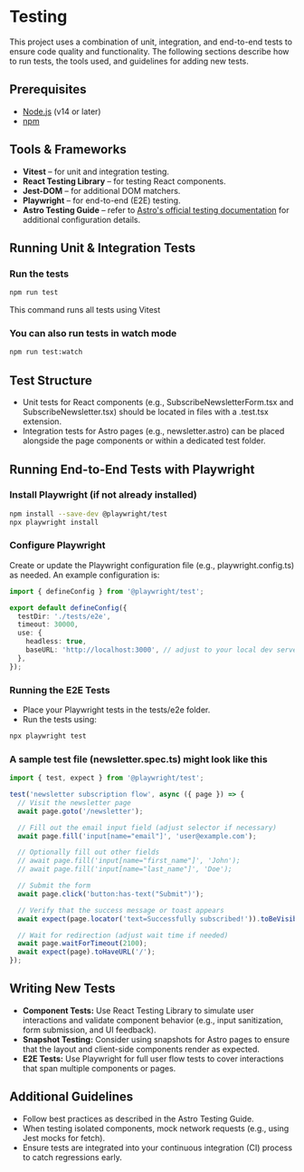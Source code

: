 # Testing

This project uses a combination of unit, integration, and end-to-end tests to ensure code quality and functionality. The following sections describe how to run tests, the tools used, and guidelines for adding new tests.

## Prerequisites

- [Node.js](https://nodejs.org/) (v14 or later)
- [npm](https://www.npmjs.com/)

## Tools & Frameworks

- **Vitest** – for unit and integration testing.
- **React Testing Library** – for testing React components.
- **Jest-DOM** – for additional DOM matchers.
- **Playwright** – for end-to-end (E2E) testing.
- **Astro Testing Guide** – refer to [Astro's official testing documentation](https://docs.astro.build/en/guides/testing/) for additional configuration details.

## Running Unit & Integration Tests

### Run the tests

```bash
npm run test
```

This command runs all tests using Vitest

### You can also run tests in watch mode

```bash
npm run test:watch
```

## Test Structure

- Unit tests for React components (e.g., SubscribeNewsletterForm.tsx and SubscribeNewsletter.tsx) should be located in files with a .test.tsx extension.
- Integration tests for Astro pages (e.g., newsletter.astro) can be placed alongside the page components or within a dedicated test folder.

## Running End-to-End Tests with Playwright

### Install Playwright (if not already installed)

```bash
npm install --save-dev @playwright/test
npx playwright install
```

### Configure Playwright

Create or update the Playwright configuration file (e.g., playwright.config.ts) as needed. An example configuration is:

```typescript
import { defineConfig } from '@playwright/test';

export default defineConfig({
  testDir: './tests/e2e',
  timeout: 30000,
  use: {
    headless: true,
    baseURL: 'http://localhost:3000', // adjust to your local dev server URL
  },
});
```

### Running the E2E Tests

- Place your Playwright tests in the tests/e2e folder.
- Run the tests using:

```bash
npx playwright test
```

### A sample test file (newsletter.spec.ts) might look like this

```typescript
import { test, expect } from '@playwright/test';

test('newsletter subscription flow', async ({ page }) => {
  // Visit the newsletter page
  await page.goto('/newsletter');

  // Fill out the email input field (adjust selector if necessary)
  await page.fill('input[name="email"]', 'user@example.com');

  // Optionally fill out other fields
  // await page.fill('input[name="first_name"]', 'John');
  // await page.fill('input[name="last_name"]', 'Doe');

  // Submit the form
  await page.click('button:has-text("Submit")');

  // Verify that the success message or toast appears
  await expect(page.locator('text=Successfully subscribed!')).toBeVisible();

  // Wait for redirection (adjust wait time if needed)
  await page.waitForTimeout(2100);
  await expect(page).toHaveURL('/');
});
```

## Writing New Tests

- **Component Tests:** Use React Testing Library to simulate user interactions and validate component behavior (e.g., input sanitization, form submission, and UI feedback).
- **Snapshot Testing:** Consider using snapshots for Astro pages to ensure that the layout and client-side components render as expected.
- **E2E Tests:** Use Playwright for full user flow tests to cover interactions that span multiple components or pages.

## Additional Guidelines

- Follow best practices as described in the Astro Testing Guide.
- When testing isolated components, mock network requests (e.g., using Jest mocks for fetch).
- Ensure tests are integrated into your continuous integration (CI) process to catch regressions early.
